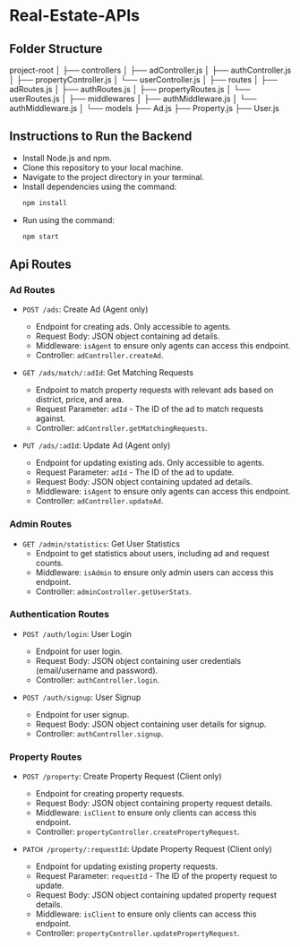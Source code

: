# Real-Estate-APIs

## Folder Structure

project-root
│
├── controllers
│ ├── adController.js
│ ├── authController.js
│ ├── propertyController.js
│ └── userController.js
│
├── routes
│ ├── adRoutes.js
│ ├── authRoutes.js
│ ├── propertyRoutes.js
│ └── userRoutes.js
│
├── middlewares
│ ├── authMiddleware.js
│ └── authMiddleware.js
│
└── models
├── Ad.js
├── Property.js
├── User.js

## Instructions to Run the Backend

- Install Node.js and npm.
- Clone this repository to your local machine.
- Navigate to the project directory in your terminal.
- Install dependencies using the command:
  ```bash
  npm install
  ```
- Run using the command:
  ```bash
  npm start
  ```

## Api Routes

### Ad Routes

- `POST /ads`: Create Ad (Agent only)

  - Endpoint for creating ads. Only accessible to agents.
  - Request Body: JSON object containing ad details.
  - Middleware: `isAgent` to ensure only agents can access this endpoint.
  - Controller: `adController.createAd`.

- `GET /ads/match/:adId`: Get Matching Requests

  - Endpoint to match property requests with relevant ads based on district, price, and area.
  - Request Parameter: `adId` - The ID of the ad to match requests against.
  - Controller: `adController.getMatchingRequests`.

- `PUT /ads/:adId`: Update Ad (Agent only)

  - Endpoint for updating existing ads. Only accessible to agents.
  - Request Parameter: `adId` - The ID of the ad to update.
  - Request Body: JSON object containing updated ad details.
  - Middleware: `isAgent` to ensure only agents can access this endpoint.
  - Controller: `adController.updateAd`.

### Admin Routes

- `GET /admin/statistics`: Get User Statistics
  - Endpoint to get statistics about users, including ad and request counts.
  - Middleware: `isAdmin` to ensure only admin users can access this endpoint.
  - Controller: `adminController.getUserStats`.

### Authentication Routes

- `POST /auth/login`: User Login

  - Endpoint for user login.
  - Request Body: JSON object containing user credentials (email/username and password).
  - Controller: `authController.login`.

- `POST /auth/signup`: User Signup

  - Endpoint for user signup.
  - Request Body: JSON object containing user details for signup.
  - Controller: `authController.signup`.

### Property Routes

- `POST /property`: Create Property Request (Client only)

  - Endpoint for creating property requests.
  - Request Body: JSON object containing property request details.
  - Middleware: `isClient` to ensure only clients can access this endpoint.
  - Controller: `propertyController.createPropertyRequest`.

- `PATCH /property/:requestId`: Update Property Request (Client only)

  - Endpoint for updating existing property requests.
  - Request Parameter: `requestId` - The ID of the property request to update.
  - Request Body: JSON object containing updated property request details.
  - Middleware: `isClient` to ensure only clients can access this endpoint.
  - Controller: `propertyController.updatePropertyRequest`.
